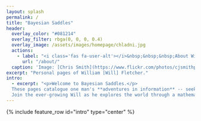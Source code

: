 ```yaml
---
layout: splash
permalink: /
title: "Bayesian Saddles"
header:
  overlay_color: "#081214"
  overlay_filter: rbga(0, 0, 0, 0.4)
  overlay_image: /assets/images/homepage/chladni.jpg
  actions:
    - label: "<i class='fas fa-user-alt'></i>&nbsp;&nbsp;&nbsp;About Will"
      url: "/about/"
  caption: 'Image: [Chris Smith](https://www.flickr.com/photos/cjsmithphotography/), [*Chladni Plates*](https://www.flickr.com/photos/cjsmithphotography/8800645088/) *\[portion\]*. Licensed under [CC BY-NC-SA 2.0](https://creativecommons.org/licenses/by-nc-sa/2.0/).'
excerpt: "Personal pages of William [Will] Fletcher."
intro:
  - excerpt: "<p>Welcome to Bayesian Saddles.</p>
  These pages catalogue one man's **adventures in information** -- seeking truth in order, patterns, and data, with topics spanning various arts and sciences.
  Join the ever-growing Will as he explores the world through a mathematician's eyes."
---
```


{% include feature_row id="intro" type="center" %}
